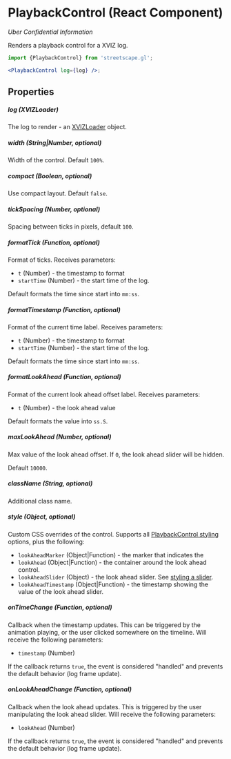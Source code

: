 # PlaybackControl (React Component)

_Uber Confidential Information_

Renders a playback control for a XVIZ log.

```jsx
import {PlaybackControl} from 'streetscape.gl';

<PlaybackControl log={log} />;
```

## Properties

##### log (XVIZLoader)

The log to render - an [XVIZLoader](/docs/api-reference/xviz-loader-interface.md) object.

##### width (String|Number, optional)

Width of the control. Default `100%`.

##### compact (Boolean, optional)

Use compact layout. Default `false`.

##### tickSpacing (Number, optional)

Spacing between ticks in pixels, default `100`.

##### formatTick (Function, optional)

Format of ticks. Receives parameters:

- `t` (Number) - the timestamp to format
- `startTime` (Number) - the start time of the log.

Default formats the time since start into `mm:ss`.

##### formatTimestamp (Function, optional)

Format of the current time label. Receives parameters:

- `t` (Number) - the timestamp to format
- `startTime` (Number) - the start time of the log.

Default formats the time since start into `mm:ss`.

##### formatLookAhead (Function, optional)

Format of the current look ahead offset label. Receives parameters:

- `t` (Number) - the look ahead value

Default formats the value into `ss.S`.

##### maxLookAhead (Number, optional)

Max value of the look ahead offset. If `0`, the look ahead slider will be hidden.

Default `10000`.

##### className (String, optional)

Additional class name.

##### style (Object, optional)

Custom CSS overrides of the control. Supports all
[PlaybackControl styling](https://github.com/uber-web/monochrome/blob/master/src/playback-control/README.md#styling)
options, plus the following:

- `lookAheadMarker` (Object|Function) - the marker that indicates the
- `lookAhead` (Object|Function) - the container around the look ahead control.
- `lookAheadSlider` (Object) - the look ahead slider. See
  [styling a slider](https://github.com/uber-web/monochrome/blob/master/src/shared/slider/README.md#styling).
- `lookAheadTimestamp` (Object|Function) - the timestamp showing the value of the look ahead slider.

##### onTimeChange (Function, optional)

Callback when the timestamp updates. This can be triggered by the animation playing, or the user clicked somewhere on the timeline. Will receive the following parameters:

- `timestamp` (Number)

If the callback returns `true`, the event is considered "handled" and prevents the default behavior (log frame update).

##### onLookAheadChange (Function, optional)

Callback when the look ahead updates. This is triggered by the user manipulating the look ahead slider. Will receive the following parameters:

- `lookAhead` (Number)

If the callback returns `true`, the event is considered "handled" and prevents the default behavior (log frame update).
